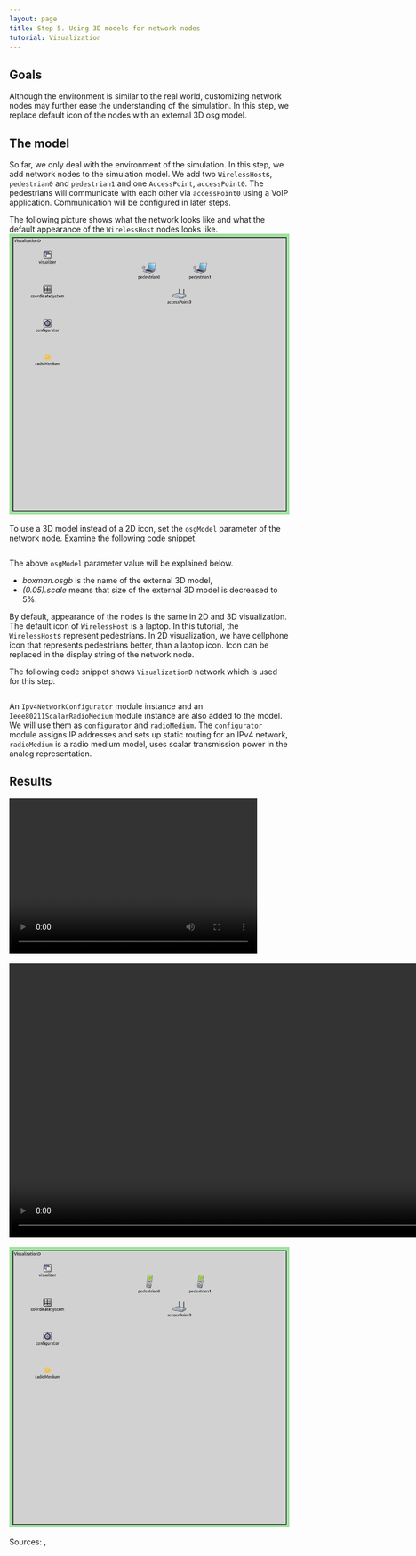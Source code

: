 ```yaml
---
layout: page
title: Step 5. Using 3D models for network nodes
tutorial: Visualization
---
```


## Goals
Although the environment is similar to the real world, customizing network nodes
may further ease the understanding of the simulation. In this step, we replace
default icon of the nodes with an external 3D osg model.

## The model
So far, we only deal with the environment of the simulation. In this step, we add
network nodes to the simulation model. We add two `WirelessHost`s,
`pedestrian0` and `pedestrian1` and one `AccessPoint`, `accessPoint0`.
The pedestrians will communicate with each other via `accessPoint0` using a VoIP application.
Communication will be configured in later steps.

The following picture shows what the network looks like and
what the default appearance of the `WirelessHost` nodes looks like.
<img class="screen" src="step5_model_default_appearance_2d.png">

To use a 3D model instead of a 2D icon, set the `osgModel` parameter of the network node.
Examine the following code snippet.

<pre class="snippet" src="../../visualization/omnetpp.ini" from="\[Config Visualization05\]" until="#---"></pre>

The above `osgModel` parameter value will be explained below.
- *boxman.osgb* is the name of the external 3D model,
- *(0.05).scale* means that size of the external 3D model is decreased to 5%.

By default, appearance of the nodes is the same in 2D and 3D visualization. The default
icon of `WirelessHost` is a laptop. In this tutorial, the `WirelessHost`s
represent pedestrians. In 2D visualization, we have cellphone icon that represents
pedestrians better, than a laptop icon. Icon can be replaced in the display string
of the network node.

The following code snippet shows `VisualizationD` network which is used for this step.

<pre class="snippet" src="../../visualization/VisualizationD.ned" from="network VisualizationD"></pre>

An `Ipv4NetworkConfigurator` module instance and an `Ieee80211ScalarRadioMedium`
module instance are also added to the model. We will use them as `configurator`
and `radioMedium`. The `configurator` module assigns IP addresses and sets up
static routing for an IPv4 network, `radioMedium` is a radio medium model,
uses scalar transmission power in the analog representation.

## Results

<!-- 3D visualization -->
<p><video autoplay loop controls onclick="this.paused ? this.play() : this.pause();" width="446" height="279" src="step5_result_3d_enc.mp4"></video></p>

<p><video autoplay loop controls onclick="this.paused ? this.play() : this.pause();" width="874" height="493" src="step5_result_3d_v2_enc.mp4"></video></p>

<!-- 2D visualization -->
<img class="screen" src="step5_result_2d.png">

Sources: <a srcfile="../visualization/omnetpp.ini" />, <a srcfile="../visualization/VisualizationD.ned" />
